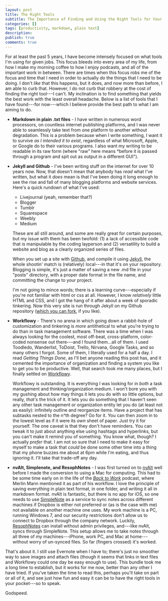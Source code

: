 ```yaml
---
layout: post
title: The Right Tools
subtitle: The Importance of Finding and Using the Right Tools for Your Work
categories: []
tags: [productivity, markdown, plain text]
description:
publish: true
comments: true
---
```



For at least the past 5 years, I have become intensely focused on what tools I'm using for given jobs. This focus bleeds into every area of my life, from how I make my morning coffee to how I enjoy podcasts, and all of the important work in between. There are times when this focus robs me of the focus and time that I need in order to actually *do* the things that I need to be doing. I don't *like* that this happens, but it does, and now more than before, I am able to curb that. However, I do not curb that robbery at the cost of finding the right tool---I can't. My inclination is to find something that yields the best work with the least overall headache.  Below is a list of tools that I have found---for now---which I believe provide the best path to what I am aiming to do.

<!--more-->

- **Markdown in plain .txt files** - I have written in numerous word processors, on countless internet publishing platforms, and I was never able to seamlessly take text from one platform to another without degradation. This is a problem because when I write something, I want it to survive *as I intended it to exist*, regardless of what Microsoft, Apple, or Google do to their various programs. I also want my writing to be readable in its raw form (where "raw" here means *before it is passed through a program and spit out as output in a different GUI").

- **Jekyll and Github** - I've been writing stuff on the internet for over 10 years now. Now, that doesn't mean that anybody has *read* what I've written, but what it *does* mean is that I've been doing it long enough to see the rise and fall of many blogging platforms and website services. Here's a quick rundown of what I've used:

	- Livejournal (yeah, remember that?)
	- Blogger
	- Tumblr
	- Squarespace
	- Weebly
	- Medium  

	These are all still around, and some are really great for certain purposes, but my issue with them has been twofold: (1) a lack of accessible code that is manipulable by the coding layperson and (2) versatility to build a website and blog as a clearly organized series of files.

	When you set up a site with [Github](https://github.com), and compile it using [Jekyll](http://jekyllrb.com), the whole shootin' match is (relatively) local---in that it's on your repository. Blogging is simple, it's just a matter of saving a new .md file in your "posts" directory, with a proper date format in the file name, and committing the change to your project.

	I'm not going to mince words; there is a learning curve---especially if you're not familiar with html or css at all. However, I know *relatively* little HTML and CSS, and I got the hang of it after about a week of sporadic tinkering. Now this very site is run through Jekyll on my Github repository ([which you can fork](https://github.com/mikesturm/mikesturm.github.io), if you like).

- **Workflowy** - There's no arena in which going down a rabbit-hole of customization and tinkering is *more* antithetical to what you're trying to do than in task management software. There was a time when I was always looking for the coolest, most off-beat, cross-platform, color-coded nonsense out there---and I found them...all of them. I used Toodledo, Wanderlist, ToDoist, Trello, Nirvana, Google Tasks, and so many others I forgot. Some of them, I literally used for a half a day. I read *Getting Things Done*, as I'll bet anyone reading this post has, and it cemented the importance of organization and finding a system you like to get you to be productive. Well, that search took me many places, but I finally settled on [Workflowy](http://Workflowy.com).

	Workflowy is outstanding. It is everything I was looking for in *both* a task management and thinking/organization medium. I won't bore you with my gushing about how may things it lets you do with so little options, but really, *that's* the trick of it. It lets you do something that I haven't seen any other task management or organization entity let you do (at least not as easily): infinitely outline and reorganize items. Have a project that has subtasks nested to the n^th degree? Go for it. You can then zoom in to the lowest level as if it were its *own* sheet of paper. Just try it for yourself. The one caveat is that they don't have reminders. You can tweak it to just about anything else using hashtags and hyperlinks, but you can't make it remind you of something. You know what, though? I actually *prefer* that. I am not so sure that I need to make it easy for myself to make a task that *could* be done some other time into a thing that my phone buzzes me about at 6pm while I'm eating, and thus ignoring it. I'll take that trade-off any day.

- **nvAlt, Simplenote, and ResophNotes** - I was first turned on to [nvAlt](http://brettterpstra.com/projects/nvalt/) well before I made the conversion to using a Mac for computing. This had to be some time early on in the life of the [*Back to Work*](http://5by5.tv/b2w) podcast, where Merlin Mann mentioned it as part of his workflow. I love the principle of saving everything in plain text format, in one folder, and writing it all in markdown format. nvAlt is fantastic, but there is no app for iOS, so one needs to use [SimpleNote](http://simplenote.com) as a service to sync notes across different machines if Dropbox is either not preferred or (as is the case with me) not available on another machine one uses. My work machine is a PC, running Windows 7, and our security restrictions don't allow us to connect to Dropbox through the company network. Luckily, [ResophNotes](http://www.resoph.com/ResophNotes/Welcome.html) can install without admin privileges, and---like nvAlt, syncs through SimpleNote. This setup allows me to take notes through all three of my machines---iPhone, work PC, and Mac at home---without worry of un-synced files. So far (fingers crossed) it's worked.

That's about it. I still use Evernote when I have to; there's just no smoother way to save images and attach files (though it seems that links in text files and Workflowy could one day be easy enough to use). This bundle took me a long time to establish, but it works for me now, better than any other I have tried. If you've taken the time to read this, perhaps you'll take on part or all of it, and see just how fun and easy it can be to have the right tools in your pocket---so to speak.

Godspeed.
